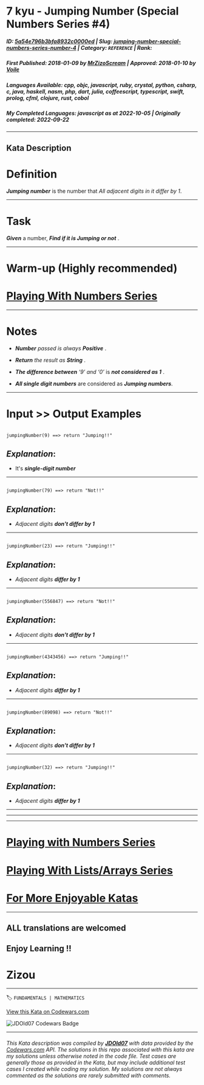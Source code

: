 # 7 kyu - Jumping  Number (Special Numbers Series  #4)

##### **ID**: [5a54e796b3bfa8932c0000ed](https://www.codewars.com/kata/5a54e796b3bfa8932c0000ed) | **Slug**: [jumping-number-special-numbers-series-number-4](https://www.codewars.com/kata/5a54e796b3bfa8932c0000ed) | **Category**: `REFERENCE` | **Rank**: <span style="color:white">7 kyu</span>

##### **First Published**: 2018-01-09 ***by*** [MrZizoScream](https://www.codewars.com/users/MrZizoScream) | **Approved**: 2018-01-10 ***by*** [Voile](https://www.codewars.com/users/Voile)

##### **Languages Available**: cpp, objc, javascript, ruby, crystal, python, csharp, c, java, haskell, nasm, php, dart, julia, coffeescript, typescript, swift, prolog, cfml, clojure, rust, cobol

##### **My Completed Languages**: javascript ***as at*** 2022-10-05 | **Originally completed**: 2022-09-22

---

## Kata Description


# Definition



**_Jumping number_** is the number that *All adjacent digits in it differ by 1*.



____



# Task



**_Given_** a number, **_Find if it is Jumping or not_** . 

____



# Warm-up (Highly recommended)



# [Playing With Numbers Series](https://www.codewars.com/collections/playing-with-numbers)

___



# Notes 



* **_Number_** *passed is always*  **_Positive_** .



* **_Return_** *the result as* **_String_** . 



* **_The difference between_** *‘9’ and ‘0’* is **_not considered as 1_** . 



* **_All single digit numbers_** are considered as **_Jumping numbers_**. 

___



# Input >> Output Examples



```

jumpingNumber(9) ==> return "Jumping!!"

```

## **_Explanation_**:



* It's  **_single-digit number_** 

___



```

jumpingNumber(79) ==> return "Not!!"

```



## **_Explanation_**:



* *Adjacent digits* **_don't differ by 1_**

___



```

jumpingNumber(23) ==> return "Jumping!!"

```



## **_Explanation_**:



* *Adjacent digits* **_differ by 1_**

___



```

jumpingNumber(556847) ==> return "Not!!"

```



## **_Explanation_**:



* *Adjacent digits* **_don't differ by 1_**

___



```

jumpingNumber(4343456) ==> return "Jumping!!"

```



## **_Explanation_**:



* *Adjacent digits* **_differ by 1_**

___



```

jumpingNumber(89098) ==> return "Not!!"

```



## **_Explanation_**:



* *Adjacent digits* **_don't differ by 1_**

___



```

jumpingNumber(32) ==> return "Jumping!!"

```



## **_Explanation_**:



* *Adjacent digits* **_differ by 1_**

___

___

___



# [Playing with Numbers Series](https://www.codewars.com/collections/playing-with-numbers)



# [Playing With Lists/Arrays Series](https://www.codewars.com/collections/playing-with-lists-slash-arrays)



# [For More Enjoyable Katas](http://www.codewars.com/users/MrZizoScream/authored)

___



## ALL translations are welcomed



## Enjoy Learning !!

# Zizou



---


🏷 `FUNDAMENTALS | MATHEMATICS`


[View this Kata on Codewars.com](https://www.codewars.com/kata/5a54e796b3bfa8932c0000ed)

![](https://www.codewars.com/users/jdold07/badges/large "JDOld07 Codewars Badge")

---

###### *This Kata description was compiled by [**JDOld07**](https://tpstech.dev) with data provided by the [Codewars.com](https://www.codewars.com) API.  The solutions in this repo associated with this kata are my solutions unless otherwise noted in the code file.  Test cases are generally those as provided in the Kata, but may include additional test cases I created while coding my solution.  My solutions are not always commented as the solutions are rarely submitted with comments.*
